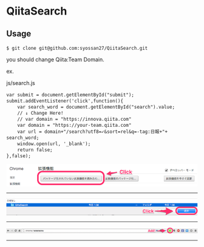 # QiitaSearch

## Usage

````
$ git clone git@github.com:syossan27/QiitaSearch.git
````

you should change Qiita:Team Domain.

ex.

js/search.js
```
var submit = document.getElementById("submit");
submit.addEventListener('click',function(){
	var search_word = document.getElementById("search").value;
	// ↓ Change Here!
	// var domain = "https://innova.qiita.com"
	var domain = "https://your-team.qiita.com"
	var url = domain+"/search?utf8=✓&sort=rel&q=-tag:日報+"+ search_word;
	window.open(url, '_blank');
	return false;
},false);
```

![instruction](image/README_IMAGE1.png)

---

![instruction](image/README_IMAGE2.png)

---

![instruction](image/README_IMAGE3.png)

---
